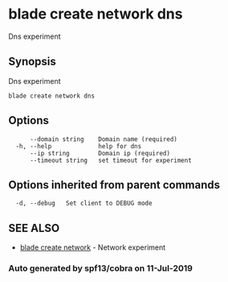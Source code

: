 # blade create network dns

Dns experiment

## Synopsis

Dns experiment

```text
blade create network dns
```

## Options

```text
      --domain string    Domain name (required)
  -h, --help             help for dns
      --ip string        Domain ip (required)
      --timeout string   set timeout for experiment
```

## Options inherited from parent commands

```text
  -d, --debug   Set client to DEBUG mode
```

## SEE ALSO

* [blade create network](blade_create_network.md)     - Network experiment

### Auto generated by spf13/cobra on 11-Jul-2019

